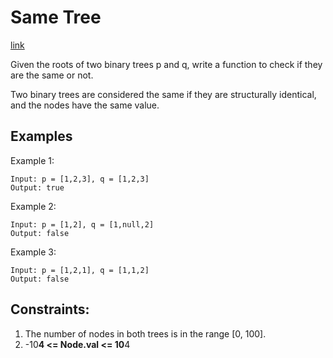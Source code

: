 # Same Tree

[link](https://leetcode.com/problems/same-tree/)

Given the roots of two binary trees p and q, write a function to check if they are the same or not.

Two binary trees are considered the same if they are structurally identical, and the nodes have the same value.

## Examples

Example 1:

```
Input: p = [1,2,3], q = [1,2,3]
Output: true
```

Example 2:

```
Input: p = [1,2], q = [1,null,2]
Output: false
```

Example 3:

```
Input: p = [1,2,1], q = [1,1,2]
Output: false
```

## Constraints:
1. The number of nodes in both trees is in the range [0, 100].
2. -10**4 <= Node.val <= 10**4